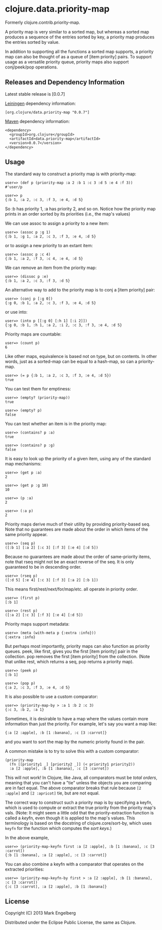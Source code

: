 # clojure.data.priority-map

Formerly clojure.contrib.priority-map.

A priority map is very similar to a sorted map,
but whereas a sorted map produces a
sequence of the entries sorted by key, a priority
map produces the entries sorted by value.

In addition to supporting all the functions a
sorted map supports, a priority map
can also be thought of as a queue of [item priority] pairs.
To support usage as a versatile priority queue,
priority maps also support conj/peek/pop operations.

## Releases and Dependency Information

Latest stable release is [0.0.7]

[Leiningen](https://github.com/technomancy/leiningen) dependency information:

    [org.clojure/data.priority-map "0.0.7"]

[Maven](http://maven.apache.org/) dependency information:

    <dependency>
      <groupId>org.clojure</groupId>
      <artifactId>data.priority-map</artifactId>
      <version>0.0.7</version>
    </dependency>


## Usage

The standard way to construct a priority map is with priority-map:

    user=> (def p (priority-map :a 2 :b 1 :c 3 :d 5 :e 4 :f 3))
    #'user/p
    
    user=> p
    {:b 1, :a 2, :c 3, :f 3, :e 4, :d 5}

So :b has priority 1, :a has priority 2, and so on.
Notice how the priority map prints in an order sorted by its priorities (i.e., the map's values)

We can use assoc to assign a priority to a new item:

    user=> (assoc p :g 1)
    {:b 1, :g 1, :a 2, :c 3, :f 3, :e 4, :d 5}

or to assign a new priority to an extant item:

    user=> (assoc p :c 4)
    {:b 1, :a 2, :f 3, :c 4, :e 4, :d 5}

We can remove an item from the priority map:

    user=> (dissoc p :e)
    {:b 1, :a 2, :c 3, :f 3, :d 5}

An alternative way to add to the priority map is to conj a [item priority] pair:

    user=> (conj p [:g 0])
    {:g 0, :b 1, :a 2, :c 3, :f 3, :e 4, :d 5}

or use into:

    user=> (into p [[:g 0] [:h 1] [:i 2]])
    {:g 0, :b 1, :h 1, :a 2, :i 2, :c 3, :f 3, :e 4, :d 5}

Priority maps are countable:

    user=> (count p)
    6

Like other maps, equivalence is based not on type, but on contents.
In other words, just as a sorted-map can be equal to a hash-map,
so can a priority-map.

    user=> (= p {:b 1, :a 2, :c 3, :f 3, :e 4, :d 5})
    true

You can test them for emptiness:

    user=> (empty? (priority-map))
    true

    user=> (empty? p)
    false

You can test whether an item is in the priority map:

    user=> (contains? p :a)
    true
    
    user=> (contains? p :g)
    false

It is easy to look up the priority of a given item, using any of the standard map mechanisms:

    user=> (get p :a)
    2

    user=> (get p :g 10)
    10

    user=> (p :a)
    2
    
    user=> (:a p)
    2

Priority maps derive much of their utility by providing priority-based seq.
Note that no guarantees are made about the order in which items of the same priority appear.

    user=> (seq p)
    ([:b 1] [:a 2] [:c 3] [:f 3] [:e 4] [:d 5])

Because no guarantees are made about the order of same-priority items, note that
rseq might not be an exact reverse of the seq.  It is only guaranteed to be in
descending order.

    user=> (rseq p)
    ([:d 5] [:e 4] [:c 3] [:f 3] [:a 2] [:b 1])

This means first/rest/next/for/map/etc. all operate in priority order.

    user=> (first p)
    [:b 1]

    user=> (rest p)
    ([:a 2] [:c 3] [:f 3] [:e 4] [:d 5])

Priority maps support metadata:

    user=> (meta (with-meta p {:extra :info}))
    {:extra :info}

But perhaps most importantly, priority maps can also function as priority queues.
peek, like first, gives you the first [item priority] pair in the collection.
pop removes the first [item priority] from the collection.
(Note that unlike rest, which returns a seq, pop returns a priority map).

    user=> (peek p)
    [:b 1]
    
    user=> (pop p)
    {:a 2, :c 3, :f 3, :e 4, :d 5}

It is also possible to use a custom comparator:

    user=> (priority-map-by > :a 1 :b 2 :c 3)
    {:c 3, :b 2, :a 1}

Sometimes, it is desirable to have a map where the values contain more information
than just the priority.  For example, let's say you want a map like:

    {:a [2 :apple], :b [1 :banana], :c [3 :carrot]}

and you want to sort the map by the numeric priority found in the pair.

A common mistake is to try to solve this with a custom comparator:

    (priority-map 
      (fn [[priority1 _] [priority2 _]] (< priority1 priority2))
      :a [2 :apple], :b [1 :banana], :c [3 :carrot])

This will not work!  In Clojure, like Java, all comparators must be *total orders*,
meaning that you can't have a "tie" unless the objects you are comparing are
in fact equal.  The above comparator breaks that rule because
`[2 :apple]` and `[2 :apricot]` tie, but are not equal.

The correct way to construct such a priority map is by specifying a keyfn, which is used
to compute or extract the true priority from the priority map's vals. (Note: It might seem a little odd
that the priority-extraction function is called a *key*fn, even though it is applied to the
map's values.  This terminology is based on the docstring of clojure.core/sort-by, which
uses `keyfn` for the function which computes the *sort keys*.) 

In the above example,

    user=> (priority-map-keyfn first :a [2 :apple], :b [1 :banana], :c [3 :carrot])
    {:b [1 :banana], :a [2 :apple], :c [3 :carrot]}

You can also combine a keyfn with a comparator that operates on the extracted priorities:

    user=> (priority-map-keyfn-by first > :a [2 :apple], :b [1 :banana], :c [3 :carrot])
    {:c [3 :carrot], :a [2 :apple], :b [1 :banana]}

## License

Copyright (C) 2013 Mark Engelberg

Distributed under the Eclipse Public License, the same as Clojure.
